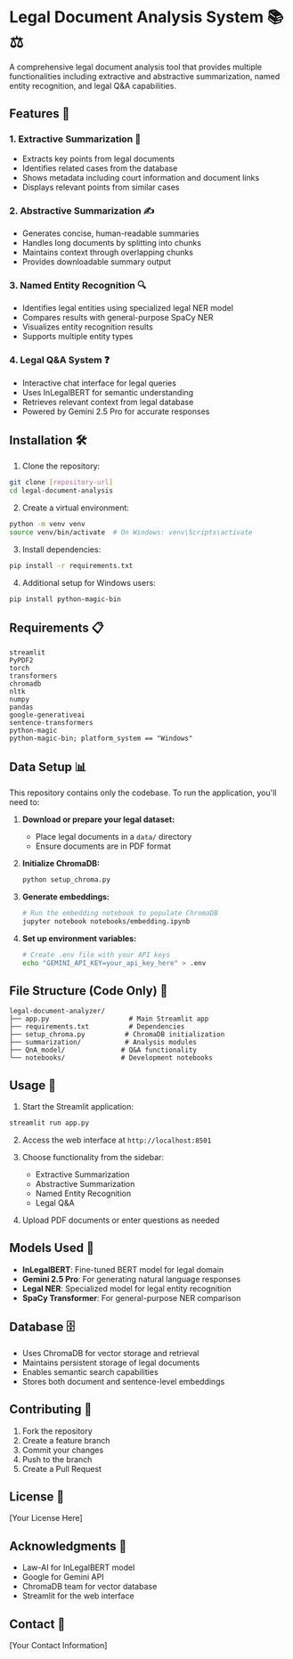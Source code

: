 # Legal Document Analysis System 📚⚖️

A comprehensive legal document analysis tool that provides multiple functionalities including extractive and abstractive summarization, named entity recognition, and legal Q&A capabilities.

## Features 🌟

### 1. Extractive Summarization 📝
- Extracts key points from legal documents
- Identifies related cases from the database
- Shows metadata including court information and document links
- Displays relevant points from similar cases

### 2. Abstractive Summarization ✍️
- Generates concise, human-readable summaries
- Handles long documents by splitting into chunks
- Maintains context through overlapping chunks
- Provides downloadable summary output

### 3. Named Entity Recognition 🔍
- Identifies legal entities using specialized legal NER model
- Compares results with general-purpose SpaCy NER
- Visualizes entity recognition results
- Supports multiple entity types

### 4. Legal Q&A System ❓
- Interactive chat interface for legal queries
- Uses InLegalBERT for semantic understanding
- Retrieves relevant context from legal database
- Powered by Gemini 2.5 Pro for accurate responses

## Installation 🛠️

1. Clone the repository:
```bash
git clone [repository-url]
cd legal-document-analysis
```

2. Create a virtual environment:
```bash
python -m venv venv
source venv/bin/activate  # On Windows: venv\Scripts\activate
```

3. Install dependencies:
```bash
pip install -r requirements.txt
```

4. Additional setup for Windows users:
```bash
pip install python-magic-bin
```

## Requirements 📋

```
streamlit
PyPDF2
torch
transformers
chromadb
nltk
numpy
pandas
google-generativeai
sentence-transformers
python-magic
python-magic-bin; platform_system == "Windows"
```

## Data Setup 📊

This repository contains only the codebase. To run the application, you'll need to:

1. **Download or prepare your legal dataset:**
   - Place legal documents in a `data/` directory
   - Ensure documents are in PDF format

2. **Initialize ChromaDB:**
   ```bash
   python setup_chroma.py
   ```

3. **Generate embeddings:**
   ```bash
   # Run the embedding notebook to populate ChromaDB
   jupyter notebook notebooks/embedding.ipynb
   ```

4. **Set up environment variables:**
   ```bash
   # Create .env file with your API keys
   echo "GEMINI_API_KEY=your_api_key_here" > .env
   ```

## File Structure (Code Only) 📁
```
legal-document-analyzer/
├── app.py                    # Main Streamlit app
├── requirements.txt          # Dependencies
├── setup_chroma.py          # ChromaDB initialization
├── summarization/           # Analysis modules
├── QnA_model/              # Q&A functionality
└── notebooks/              # Development notebooks
```

## Usage 🚀

1. Start the Streamlit application:
```bash
streamlit run app.py
```

2. Access the web interface at `http://localhost:8501`

3. Choose functionality from the sidebar:
   - Extractive Summarization
   - Abstractive Summarization
   - Named Entity Recognition
   - Legal Q&A

4. Upload PDF documents or enter questions as needed

## Models Used 🤖

- **InLegalBERT**: Fine-tuned BERT model for legal domain
- **Gemini 2.5 Pro**: For generating natural language responses
- **Legal NER**: Specialized model for legal entity recognition
- **SpaCy Transformer**: For general-purpose NER comparison

## Database 🗄️

- Uses ChromaDB for vector storage and retrieval
- Maintains persistent storage of legal documents
- Enables semantic search capabilities
- Stores both document and sentence-level embeddings

## Contributing 🤝

1. Fork the repository
2. Create a feature branch
3. Commit your changes
4. Push to the branch
5. Create a Pull Request

## License 📄

[Your License Here]

## Acknowledgments 🙏

- Law-AI for InLegalBERT model
- Google for Gemini API
- ChromaDB team for vector database
- Streamlit for the web interface

## Contact 📧

[Your Contact Information]
